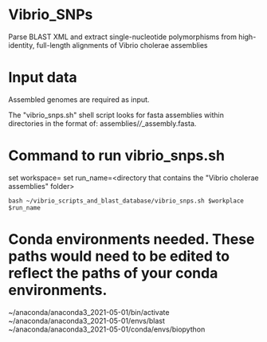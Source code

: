 # Vibrio_SNPs
Parse BLAST XML and extract single-nucleotide polymorphisms from high-identity, full-length alignments of Vibrio cholerae assemblies

# Input data
Assembled genomes are required as input.

The "vibrio_snps.sh" shell script looks for fasta assemblies within directories in the format of: assemblies/*/*_assembly.fasta.

# Command to run vibrio_snps.sh
set workspace=<your directory>
set run_name=<directory that contains the "Vibrio cholerae assemblies" folder>

```bash ~/vibrio_scripts_and_blast_database/vibrio_snps.sh $workplace $run_name```

# Conda environments needed. These paths would need to be edited to reflect the paths of your conda environments.
~/anaconda/anaconda3_2021-05-01/bin/activate
~/anaconda/anaconda3_2021-05-01/envs/blast
~/anaconda/anaconda3_2021-05-01/conda/envs/biopython

